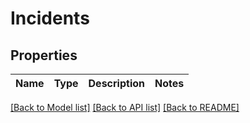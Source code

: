 # Incidents

## Properties
Name | Type | Description | Notes
------------ | ------------- | ------------- | -------------

[[Back to Model list]](README.md#documentation-for-models) [[Back to API list]](README.md#documentation-for-api-endpoints) [[Back to README]](README.md)


